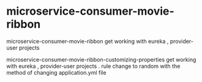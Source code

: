 # microservice-consumer-movie-ribbon
microservice-consumer-movie-ribbon
get working with eureka , provider-user projects

microservice-consumer-movie-ribbon-customizing-properties get working with eureka , provider-user projects .
rule change to random with the method of changing application.yml file
